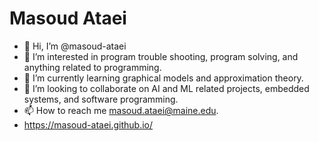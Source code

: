 # Masoud Ataei

- 👋 Hi, I’m @masoud-ataei
- 👀 I’m interested in program trouble shooting, program solving, and anything related to programming.
- 🌱 I’m currently learning graphical models and approximation theory.
- 💞️ I’m looking to collaborate on AI and ML related projects, embedded systems, and software programming.
- 📫 How to reach me masoud.ataei@maine.edu.
- https://masoud-ataei.github.io/

<!---
masata67/masata67 is a ✨ special ✨ repository because its `README.md` (this file) appears on your GitHub profile.
You can click the Preview link to take a look at your changes.
--->
